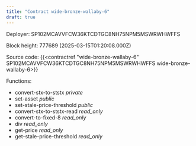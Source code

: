 ```yaml
---
title: "Contract wide-bronze-wallaby-6"
draft: true
---
```

Deployer: SP102MCAVVFCW36KTCDTGC8NH75NPM5MSWRWHWFFS


 



Block height: 777689 (2025-03-15T01:20:08.000Z)

Source code: {{<contractref "wide-bronze-wallaby-6" SP102MCAVVFCW36KTCDTGC8NH75NPM5MSWRWHWFFS wide-bronze-wallaby-6>}}

Functions:

* convert-stx-to-ststx _private_
* set-asset _public_
* set-stale-price-threshold _public_
* convert-stx-to-ststx-read _read_only_
* convert-to-fixed-8 _read_only_
* div _read_only_
* get-price _read_only_
* get-stale-price-threshold _read_only_
